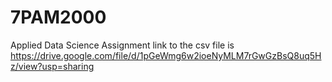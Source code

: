 # 7PAM2000
Applied Data Science Assignment  link to the csv file is https://drive.google.com/file/d/1pGeWmg6w2ioeNyMLM7rGwGzBsQ8uq5Hz/view?usp=sharing
